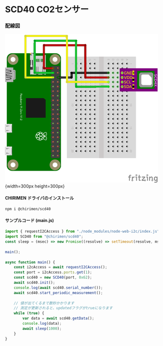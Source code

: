 # SCD40 CO2センサー

### 配線図

![配線図](./schematic.png "schematic"){width=300px height=300px}

#### CHIRIMEN ドライバのインストール

```shell
npm i @chirimen/scd40
```

#### サンプルコード (main.js)

```javascript
import { requestI2CAccess } from "./node_modules/node-web-i2c/index.js";
import SCD40 from "@chirimen/scd40";
const sleep = (msec) => new Promise((resolve) => setTimeout(resolve, msec));

main();

async function main() {
	const i2cAccess = await requestI2CAccess();
	const port = i2cAccess.ports.get(1);
	const scd40 = new SCD40(port, 0x62);
	await scd40.init();
	console.log(await scd40.serial_number());
	await scd40.start_periodic_measurement();

	// 値が出てくるまで数秒かかります
	// 測定が更新されると、updatedフラグがtrueになります
	while (true) {
		var data = await scd40.getData();
		console.log(data);
		await sleep(1000);
	}
}
```
